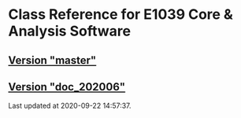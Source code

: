 # Class Reference for E1039 Core & Analysis Software
## [Version "master"](master/)
## [Version "doc_202006"](doc_202006/)
Last updated at 2020-09-22 14:57:37.
